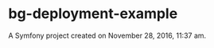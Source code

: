 bg-deployment-example
=====================

A Symfony project created on November 28, 2016, 11:37 am.
